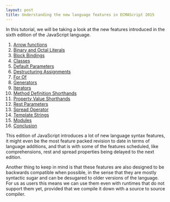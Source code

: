 ```yaml
---
layout: post
title: Understanding the new language features in ECMAScript 2015
---
```


In this tutorial, we will be taking a look at the new features introduced in
the sixth edition of the JavaScript language.

1. [Arrow functions](01-arrow-functions)
2. [Binary and Octal Literals](02-binary-and-octal-literals)
3. [Block Bindings](03-block-bindings)
4. [Classes](04-classes)
5. [Default Parameters](05-default-parameters)
6. [Destructuring Assignments](06-destructuring-assignments)
7. [For Of](07-for-of)
8. [Generators](08-generators)
9. [Iterators](09-iterators)
10. [Method Definition Shorthands](10-method-definition-shorthands)
11. [Property Value Shorthands](11-property-value-shorthands)
12. [Rest Parameters](12-rest-parameters)
13. [Spread Operator](13-spread-operator)
14. [Template Strings](14-template-strings)
15. [Modules](15-modules)
16. [Conclusion](16-conclusion)

This edition of JavaScript introduces a lot of new language syntax features, it
might even be the most feature packed revision to date in terms of language
additions, and that is with some of the features scheduled, like
comprehensions, rest and spread properties being delayed to the next edition.

Another thing to keep in mind is that these features are also designed to be
backwards compatible when possible, in the sense that they are mostly syntactic
sugar and can be desugared to older versions of the language. For us as users
this means we can use them even with runtimes that do not support them yet,
provided that we compile it down with a source to source compiler.
